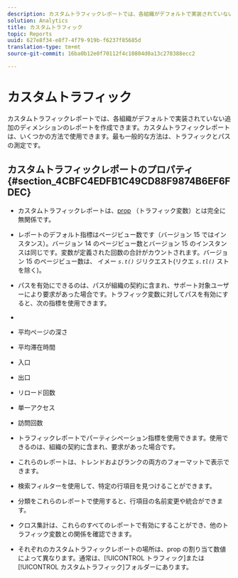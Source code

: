 ```yaml
---
description: カスタムトラフィックレポートでは、各組織がデフォルトで実装されていない追加のディメンションのレポートを作成できます。カスタムトラフィックレポートは、いくつかの方法で使用できます。最も一般的な方法は、トラフィックとパスの測定です。
solution: Analytics
title: カスタムトラフィック
topic: Reports
uuid: 627e8f34-e8f7-4f79-919b-f6237f85685d
translation-type: tm+mt
source-git-commit: 16ba0b12e0f70112f4c10804d0a13c278388ecc2

---
```



# カスタムトラフィック

カスタムトラフィックレポートでは、各組織がデフォルトで実装されていない追加のディメンションのレポートを作成できます。カスタムトラフィックレポートは、いくつかの方法で使用できます。最も一般的な方法は、トラフィックとパスの測定です。

## カスタムトラフィックレポートのプロパティ {#section_4CBFC4EDFB1C49CD88F9874B6EF6FDEC}

* カスタムトラフィックレポートは、[prop](https://marketing.adobe.com/resources/help/en_US/sc/implement/c_propn.html) （トラフィック変数）とは完全に無関係です。
* レポートのデフォルト指標はページビュー数です（バージョン 15 ではインスタンス）。バージョン 14 のページビュー数とバージョン 15 のインスタンスは同じです。変数が定義された回数の合計がカウントされます。バージョン 15 のページビュー数は、 イメー *`s.t()`* ジリクエスト(リクエ *`s.tl()`* ストを除く)。

* パスを有効にできるのは、パスが組織の契約に含まれ、サポート対象ユーザーにより要求があった場合です。トラフィック変数に対してパスを有効にすると、次の指標を使用できます。
* 

   * 平均ページの深さ
   * 平均滞在時間
   * 入口
   * 出口
   * リロード回数
   * 単一アクセス
   * 訪問回数

* トラフィックレポートでパーティシペーション指標を使用できます。使用できるのは、組織の契約に含まれ、要求があった場合です。
* これらのレポートは、トレンドおよびランクの両方のフォーマットで表示できます。
* 検索フィルターを使用して、特定の行項目を見つけることができます。
* 分類をこれらのレポートで使用すると、行項目の名前変更や統合ができます。
* クロス集計は、これらのすべてのレポートで有効にすることができ、他のトラフィック変数との関係を確認できます。
* それぞれのカスタムトラフィックレポートの場所は、prop の割り当て数値によって異なります。通常は、[!UICONTROL トラフィック]または[!UICONTROL カスタムトラフィック]フォルダーにあります。

